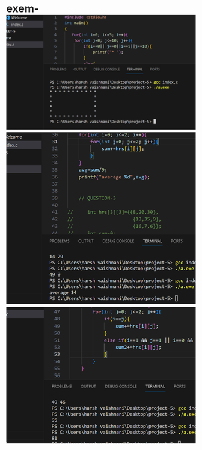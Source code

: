 # exem-![Alt text](<project--5( 1 ).png>) ![Alt text](<project5( 2 ).png>) ![Alt text](<project--5( 2 ).png>)